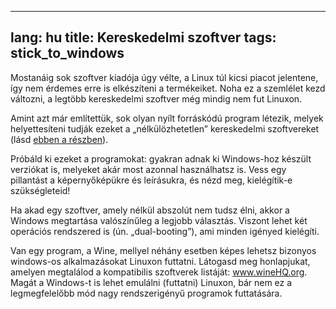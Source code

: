 

---
lang: hu
title: Kereskedelmi szoftver
tags: stick_to_windows
---

Mostanáig sok szoftver kiadója úgy vélte, a Linux túl kicsi piacot jelentene, így nem érdemes erre is elkészíteni a termékeiket. Noha ez a szemlélet kezd változni, a legtöbb kereskedelmi szoftver még mindig nem fut Linuxon.

Amint azt már említettük, sok olyan nyílt forráskódú program létezik, melyek helyettesíteni tudják ezeket a „nélkülözhetetlen” kereskedelmi szoftvereket (lásd <a href="/items/warez">ebben a részben</a>).

Próbáld ki ezeket a programokat: gyakran adnak ki Windows-hoz készült verziókat is, melyeket akár most azonnal használhatsz is. Vess egy pillantást a képernyőképükre és leírásukra, és nézd meg, kielégítik-e szükségleteid!

Ha akad egy szoftver, amely nélkül abszolút nem tudsz élni, akkor a Windows megtartása valószínűleg a legjobb választás. Viszont lehet két operációs rendszered is (ún. „dual-booting”), ami minden igényed kielégíti.

Van egy program, a Wine, mellyel néhány esetben képes lehetsz bizonyos windows-os alkalmazásokat Linuxon futtatni. Látogasd meg honlapjukat, amelyen megtalálod a kompatibilis szoftverek listáját: <a href="http://www.winehq.org">www.wineHQ.org</a>. Magát a Windows-t is lehet emulálni (futtatni) Linuxon, bár nem ez a legmegfelelőbb mód nagy rendszerigényű programok futtatására.

